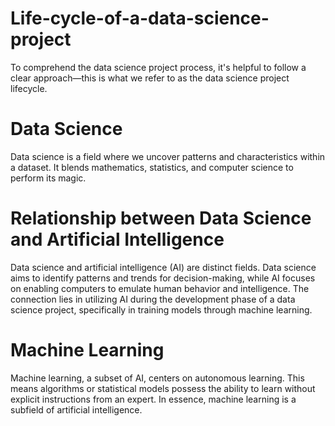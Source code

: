 # Life-cycle-of-a-data-science-project
To comprehend the data science project process, it's helpful to follow a clear approach—this is what we refer to as the data science project lifecycle.

# Data Science
 Data science is a field where we uncover patterns and characteristics within a dataset. It blends mathematics, statistics, and computer science to perform its magic.
# Relationship between Data Science and Artificial Intelligence
 Data science and artificial intelligence (AI) are distinct fields. Data science aims to identify patterns and trends for decision-making, while AI focuses on enabling computers to emulate human behavior and intelligence. 
The connection lies in utilizing AI during the development phase of a data science project, specifically in training models through machine learning.
# Machine Learning 
Machine learning, a subset of AI, centers on autonomous learning. This means algorithms or statistical models possess the ability to learn without explicit instructions from an expert. 
In essence, machine learning is a subfield of artificial intelligence.
